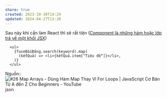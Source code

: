 ```yaml
---
share: true
created: 2023-10-30T14:29
updated: 2024-04-27T13:20
---
```

Sau này khi cần làm React thì sẽ rất tiện ([Component là những hàm hoặc lớp trả về một khối JSX](../../../../../Web/Framework/Component,%20render,%20JSX/Component%20l%C3%A0%20nh%E1%BB%AFng%20h%C3%A0m%20ho%E1%BA%B7c%20l%E1%BB%9Bp%20tr%E1%BA%A3%20v%E1%BB%81%20m%E1%BB%99t%20kh%E1%BB%91i%20JSX.md)) 
```tsx
  <ul>
	{fuseBàiĐăng.search(keyword).map(
	  (kếtQuả) => <li>{kếtQuả.item["Tiêu đề"]}</li>,
	)}
  </ul>
```
Nguồn:: ![#26 Map Arrays - Dùng Hàm Map Thay Vì For Loops | JavaScript Cơ Bản Từ A đến Z Cho Beginners - YouTube](https://youtu.be/2oyyugWmGMk?si=D2Z6kXOTWegDLElg&t=460)json